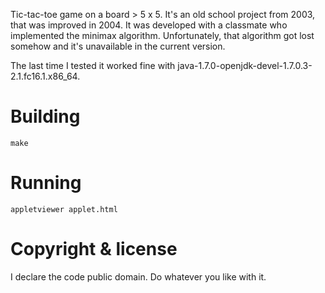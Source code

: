 Tic-tac-toe game on a board > 5 x 5. It's an old school project from
2003, that was improved in 2004. It was developed with a classmate who
implemented the minimax algorithm. Unfortunately, that algorithm got
lost somehow and it's unavailable in the current version.

The last time I tested it worked fine with java-1.7.0-openjdk-devel-1.7.0.3-2.1.fc16.1.x86_64.

Building
========

    make

Running
=======

    appletviewer applet.html

Copyright & license
===================

I declare the code public domain. Do whatever you like with it.
